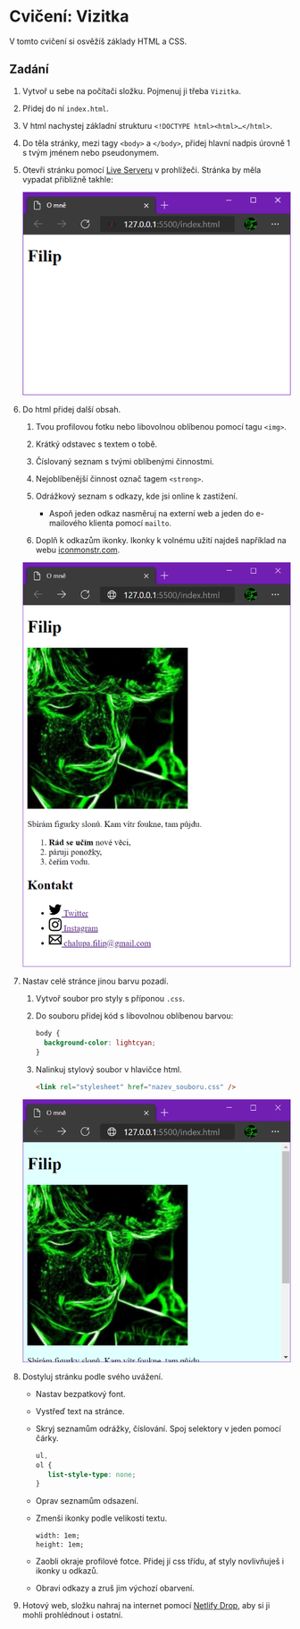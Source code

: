 # Cvičení: Vizitka

V tomto cvičení si osvěžíš základy HTML a CSS.

## Zadání

1. Vytvoř u sebe na počítači složku. Pojmenuj ji třeba `Vizitka`.

1. Přidej do ní `index.html`.

1. V html nachystej základní strukturu `<!DOCTYPE html><html>…</html>`.

1. Do těla stránky, mezi tagy `<body>` a `</body>`, přidej hlavní nadpis úrovně 1 s tvým jménem nebo pseudonymem.

1. Otevři stránku pomocí [Live Serveru](https://marketplace.visualstudio.com/items?itemName=ritwickdey.LiveServer) v prohlížeči. Stránka by měla vypadat přibližně takhle:

   ![nadpis](zadani/nadpis.png)

1. Do html přidej další obsah.

   1. Tvou profilovou fotku nebo libovolnou oblíbenou pomocí tagu `<img>`.

   1. Krátký odstavec s textem o tobě.

   1. Číslovaný seznam s tvými oblíbenými činnostmi.

   1. Nejoblíbenější činnost označ tagem `<strong>`.

   1. Odrážkový seznam s odkazy, kde jsi online k zastižení.

      - Aspoň jeden odkaz nasměruj na externí web a jeden do e-mailového klienta pomocí `mailto`.

   1. Doplň k odkazům ikonky. Ikonky k volnému užití najdeš například na webu [iconmonstr.com](https://iconmonstr.com/).

   ![obsah](zadani/obsah.png)

1. Nastav celé stránce jinou barvu pozadí.

   1. Vytvoř soubor pro styly s příponou `.css`.

   1. Do souboru přidej kód s libovolnou oblíbenou barvou:

      ```css
      body {
      	background-color: lightcyan;
      }
      ```

   1. Nalinkuj stylový soubor v hlavičce html.

      ```html
      <link rel="stylesheet" href="nazev_souboru.css" />
      ```

   ![první styl](zadani/prvni-styl.png)

1. Dostyluj stránku podle svého uvážení.

   - Nastav bezpatkový font.

   - Vystřeď text na stránce.

   - Skryj seznamům odrážky, číslování. Spoj selektory v jeden pomocí čárky.

     ```css
     ul,
     ol {
     	list-style-type: none;
     }
     ```

   - Oprav seznamům odsazení.

   - Zmenši ikonky podle velikosti textu.

     ```
     width: 1em;
     height: 1em;
     ```

   - Zaobli okraje profilové fotce. Přidej jí css třídu, ať styly novlivňuješ i ikonky u odkazů.

   - Obravi odkazy a zruš jim výchozí obarvení.

1. Hotový web, složku nahraj na internet pomocí [Netlify Drop](https://app.netlify.com/drop), aby si ji mohli prohlédnout i ostatní.
